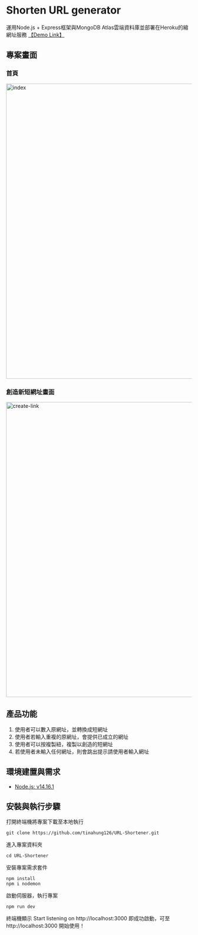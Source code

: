 # Shorten URL generator
運用Node.js + Express框架與MongoDB Atlas雲端資料庫並部署在Heroku的縮網址服務 [【Demo Link】](https://tina-url.herokuapp.com/)

## 專案畫面

### 首頁
<img width="800" alt="index" src="https://user-images.githubusercontent.com/69742330/118943360-2015fc00-b986-11eb-81ab-bc3ef9a34737.png">

### 創造新短網址畫面
<img width="800" alt="create-link" src="https://user-images.githubusercontent.com/69742330/118943377-2310ec80-b986-11eb-881a-3e145aedf6ab.png">

## 產品功能
1. 使用者可以數入原網址，並轉換成短網址
2. 使用者若輸入重複的原網址，會提供已成立的網址
3. 使用者可以按複製紐，複製以創造的短網址
4. 若使用者未輸入任何網址，則會跳出提示請使用者輸入網址

## 環境建置與需求
+ [Node.js: v14.16.1](https://nodejs.org/en/)

## 安裝與執行步驟
打開終端機將專案下載至本地執行
```
git clone https://github.com/tinahung126/URL-Shortener.git
```
進入專案資料夾
```
cd URL-Shortener
```
安裝專案需求套件
```
npm install 
npm i nodemon
```
啟動伺服器，執行專案
```
npm run dev
```
終端機顯示 Start listening on http://localhost:3000 即成功啟動，可至 http://localhost:3000 開始使用！
